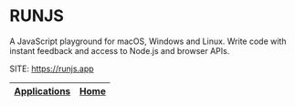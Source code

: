 # RUNJS

 A JavaScript playground for macOS, Windows and Linux. Write code  with instant feedback and access to Node.js and browser APIs.

 SITE: https://runjs.app

 | [Applications](https://portable-linux-apps.github.io/apps.html) | [Home](https://portable-linux-apps.github.io)
 | --- | --- |
